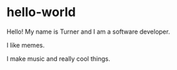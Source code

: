 # hello-world

Hello! My name is Turner and I am a software developer.

I like memes.

I make music and really cool things.
